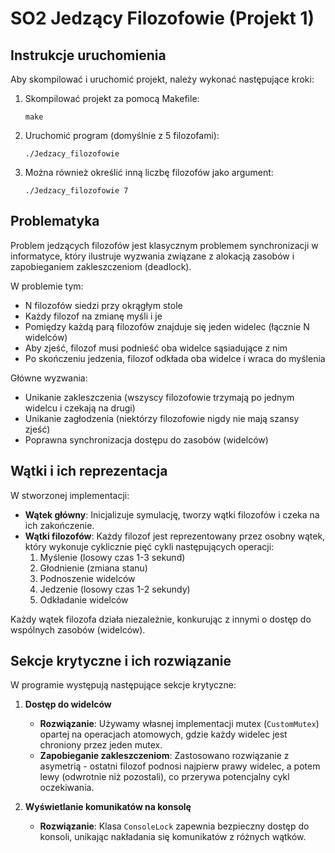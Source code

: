 # SO2 Jedzący Filozofowie (Projekt 1)

## Instrukcje uruchomienia

Aby skompilować i uruchomić projekt, należy wykonać następujące kroki:

1. Skompilować projekt za pomocą Makefile:
   ```
   make
   ```

2. Uruchomić program (domyślnie z 5 filozofami):
   ```
   ./Jedzacy_filozofowie
   ```

3. Można również określić inną liczbę filozofów jako argument:
   ```
   ./Jedzacy_filozofowie 7
   ```


## Problematyka

Problem jedzących filozofów jest klasycznym problemem synchronizacji w informatyce, który ilustruje wyzwania związane z alokacją zasobów i zapobieganiem zakleszczeniom (deadlock).

W problemie tym:
- N filozofów siedzi przy okrągłym stole
- Każdy filozof na zmianę myśli i je
- Pomiędzy każdą parą filozofów znajduje się jeden widelec (łącznie N widelców)
- Aby zjeść, filozof musi podnieść oba widelce sąsiadujące z nim
- Po skończeniu jedzenia, filozof odkłada oba widelce i wraca do myślenia

Główne wyzwania:
- Unikanie zakleszczenia (wszyscy filozofowie trzymają po jednym widelcu i czekają na drugi)
- Unikanie zagłodzenia (niektórzy filozofowie nigdy nie mają szansy zjeść)
- Poprawna synchronizacja dostępu do zasobów (widelców)

## Wątki i ich reprezentacja

W stworzonej implementacji:

- **Wątek główny**: Inicjalizuje symulację, tworzy wątki filozofów i czeka na ich zakończenie.
- **Wątki filozofów**: Każdy filozof jest reprezentowany przez osobny wątek, który wykonuje cyklicznie pięć cykli następujących operacji:
  1. Myślenie (losowy czas 1-3 sekund)
  2. Głodnienie (zmiana stanu)
  3. Podnoszenie widelców
  4. Jedzenie (losowy czas 1-2 sekundy)
  5. Odkładanie widelców

Każdy wątek filozofa działa niezależnie, konkurując z innymi o dostęp do wspólnych zasobów (widelców).

## Sekcje krytyczne i ich rozwiązanie

W programie występują następujące sekcje krytyczne:

1. **Dostęp do widelców**
   - **Rozwiązanie**: Używamy własnej implementacji mutex (`CustomMutex`) opartej na operacjach atomowych, gdzie każdy widelec jest chroniony przez jeden mutex.
   - **Zapobieganie zakleszczeniom**: Zastosowano rozwiązanie z asymetrią - ostatni filozof podnosi najpierw prawy widelec, a potem lewy (odwrotnie niż pozostali), co przerywa potencjalny cykl oczekiwania.

2. **Wyświetlanie komunikatów na konsolę**
   - **Rozwiązanie**: Klasa `ConsoleLock` zapewnia bezpieczny dostęp do konsoli, unikając nakładania się komunikatów z różnych wątków.
